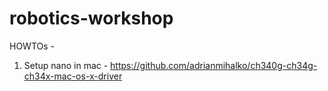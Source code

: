# robotics-workshop

HOWTOs -

1. Setup nano in mac - https://github.com/adrianmihalko/ch340g-ch34g-ch34x-mac-os-x-driver

